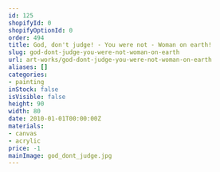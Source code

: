 ```yaml
---
id: 125
shopifyId: 0
shopifyOptionId: 0
order: 494
title: God, don't judge! - You were not - Woman on earth!
slug: god-dont-judge-you-were-not-woman-on-earth
url: art-works/god-dont-judge-you-were-not-woman-on-earth
aliases: []
categories:
- painting
inStock: false
isVisible: false
height: 90
width: 80
date: 2010-01-01T00:00:00Z
materials:
- canvas
- acrylic
price: -1
mainImage: god_dont_judge.jpg
---
```

